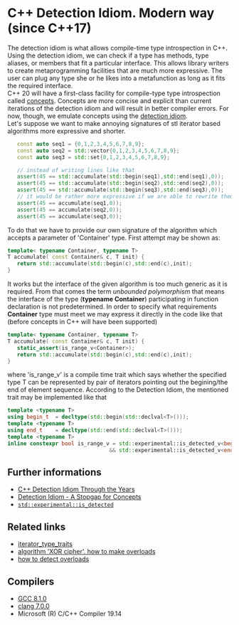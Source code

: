 # C++ Detection Idiom. Modern way (since C++17)
The detection idiom is what allows compile-time type introspection in C++. 
Using the detection idiom, we can check if a type has methods, type aliases, or members that fit a particular interface. 
This allows library writers to create metaprogramming facilities that are much more expressive. 
The user can plug any type she or he likes into a metafunction as long as it fits the required interface.  
C++ 20 will have a first-class facility for compile-type type introspection called [concepts](https://accu.org/index.php/journals/2157). 
Concepts are more concise and explicit than current iterations of the detection idiom and will result in better compiler errors. 
For now, though, we emulate concepts using the [detection idiom](https://blog.tartanllama.xyz/detection-idiom/).  
Let's suppose we want to make annoying signatures of stl iterator based algorithms more expressive and shorter.
```cpp
   const auto seq1 = {0,1,2,3,4,5,6,7,8,9};
   const auto seq2 = std::vector{0,1,2,3,4,5,6,7,8,9};
   const auto seq3 = std::set{0,1,2,3,4,5,6,7,8,9};

   // instead of writing lines like that
   assert(45 == std::accumulate(std::begin(seq1),std::end(seq1),0));
   assert(45 == std::accumulate(std::begin(seq2),std::end(seq2),0));
   assert(45 == std::accumulate(std::begin(seq3),std::end(seq3),0));
   // it would be rather more expressive if we are able to rewrite them like
   assert(45 == accumulate(seq1,0));
   assert(45 == accumulate(seq2,0));
   assert(45 == accumulate(seq3,0));
```
To do that we have to provide our own signature of the algorithm which accepts a parameter of 'Container' type. 
First attempt may be shown as:
```cpp
template< typename Container, typename T>
T accumulate( const Container& c, T init) {
   return std::accumulate(std::begin(c),std::end(c),init);
}
```
It works but the interface of the given algorithm is too much generic as it is required. 
From that comes the term _unbounded polymorphism_ that means the interface of the type (__typename Container__) participating in function declaration is not predetermined. 
In order to specify what requirements __Container__ type must meet we may express it directly in the code like that (before concepts in C++ will have been supported)
```cpp
template< typename Container, typename T>
T accumulate( const Container& c, T init) {
   static_assert(is_range_v<Container>);
   return std::accumulate(std::begin(c),std::end(c),init);
}
```
where 'is_range_v' is a compile time trait which says whether the specified type T can be represented by pair of iterators pointing out the begining/the end of element sequence. 
According to the Detection Idiom, the mentioned trait may be implemented like that
```cpp
template <typename T> 
using begin_t  = decltype(std::begin(std::declval<T>()));
template <typename T> 
using end_t    = decltype(std::end(std::declval<T>()));
template <typename T> 
inline constexpr bool is_range_v = std::experimental::is_detected_v<begin_t,T> 
                                && std::experimental::is_detected_v<end_t,T>;
```

## Further informations
* [C++ Detection Idiom Through the Years](https://people.eecs.berkeley.edu/~brock/blog/detection_idiom.php)
* [Detection Idiom - A Stopgap for Concepts](https://blog.tartanllama.xyz/detection-idiom/)
* [`std::experimental::is_detected`](https://en.cppreference.com/w/cpp/experimental/is_detected) 
## Related links
* [iterator_type_traits](https://github.com/nikolaAV/skeleton/tree/master/iterator_traits2)
* [algorithm 'XOR cipher'. how to make overloads](https://github.com/nikolaAV/skeleton/tree/master/algorithm/simple_xor)
* [how to detect overloads](../../traits/custom_safe_fallback)
## Compilers
* [GCC 8.1.0](https://wandbox.org/)
* [clang 7.0.0](https://wandbox.org/)
* Microsoft (R) C/C++ Compiler 19.14 
